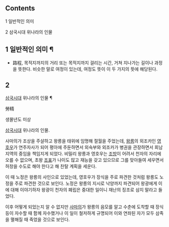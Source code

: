 ## Contents

    

1 일반적인 의미

2 삼국시대 위나라의 인물

## 1 일반적인 의미 ¶

  * 路程, 목적지까지의 거리 또는 목적지까지 걸리는 시간, 거쳐 지나가는 길이나 과정을 뜻한다. 비슷한 말로 여정이 있는데, 여정도 뜻이 이 두 가지의 뜻에 해당된다.  

## 2
[삼국시대](%EC%82%BC%EA%B5%AD%EC%8B%9C%EB%8C%80%28%EC%A4%91%EA%B5%AD%29.md)
위나라의 인물 ¶

勞精  

  

생몰년도 미상  

  

[삼국시대](%EC%82%BC%EA%B5%AD%EC%8B%9C%EB%8C%80%28%EC%A4%91%EA%B5%AD%29.md)
위나라의 인물.

  

사마의가 조상을 주살하고 왕릉을 태위에 임명해 절월을 주었는데,
[왕릉](%EC%99%95%EB%A6%89%28%EC%82%BC%EA%B5%AD%EC%A7%80%29.md)의 외조카인
[영호우](%EC%98%81%ED%98%B8%EC%9A%B0.md)가 연주자사가 되어 평아에 주둔하면서 외숙부와 외조카가 병권을
관장하면서 회남 지역의 중임을 책임지게 되었다. 비밀리 왕릉과 영호우는 [조방](%EC%A1%B0%EB%B0%A9#s-1.md)이
어려서 천자의 자리에 오를 수 없으며, 초왕
[조표](%EC%A1%B0%ED%91%9C%28%EC%82%BC%EA%B5%AD%EC%A7%80%29#s-2.md)가 나이도 많고
재능을 갖고 있으므로 그를 맞아들여 세우면서 허창을 수도로 해야 한다고 해 찬탈 계획을 세운다.

  

이 때 노정은 왕릉의 사인으로 있었는데, 영호우가 장식을 주로 파견한 것처럼 왕릉도 노정을 주로 파견한 것으로 보인다. 노정은 왕릉의 지시로
낙양까지 파견되어 왕광에게 이에 대해 이야기하자 왕광이 천자의 폐립은 중대한 일이니 재난의 징조로 삼지 말라고 들었다.  

  

이후 어떻게 되었는지 알 수 없지만 [사마의](%EC%82%AC%EB%A7%88%EC%9D%98.md)가 왕릉의 음모를 알고 수춘에
도착할 때 장식 등이 자수할 때 함께 자수했거나 이 일이 철저하게 규명되어 이와 연좌된 자가 모두 삼족을 멸해질 때 죽었을 것으로 보인다.

